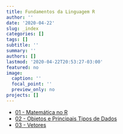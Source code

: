 ```yaml
---
title: Fundamentos da Linguagem R
author: ''
date: '2020-04-22'
slug: _index
categories: []
tags: []
subtitle: ''
summary: ''
authors: []
lastmod: '2020-04-22T20:53:27-03:00'
featured: no
image:
  caption: ''
  focal_point: ''
  preview_only: no
projects: []
---
```


* [01 - Matemática no R](/home/classes/r-fundamentals/01-math.html)
* [02 - Objetos e Principais Tipos de Dados](/home/classes/r-fundamentals/01-math.html)
* [03 - Vetores](#)